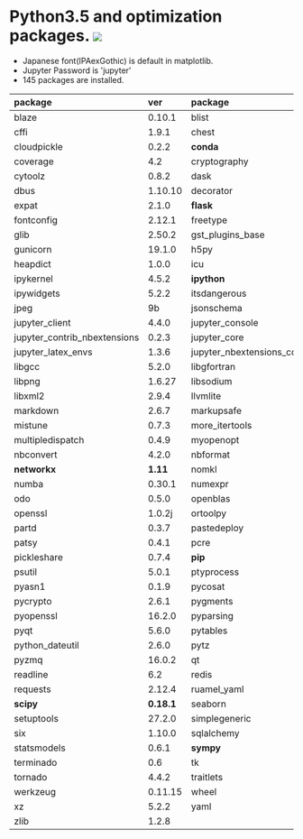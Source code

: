 Python3.5 and optimization packages. [![](https://badge.imagelayers.io/tsutomu7/opt-python:latest.svg)](https://imagelayers.io/?images=tsutomu7/opt-python:latest)
======

- Japanese font(IPAexGothic) is default in matplotlib.
- Jupyter Password is 'jupyter'
- 145 packages are installed.

package|ver|package|ver|package|ver
:--|:--|:--|:--|:--|:--
blaze|0.10.1|blist|1.3.6|bokeh|0.12.4
cffi|1.9.1|chest|0.2.3|click|6.7
cloudpickle|0.2.2|**conda**|**4.3.8**|conda_env|2.6.0
coverage|4.2|cryptography|1.7.1|cycler|0.10.0
cytoolz|0.8.2|dask|0.13.0|datashape|0.5.4
dbus|1.10.10|decorator|4.0.11|entrypoints|0.2.2
expat|2.1.0|**flask**|**0.12**|flask_cors|3.0.2
fontconfig|2.12.1|freetype|2.5.5|funcdesigner|0.5620
glib|2.50.2|gst_plugins_base|1.8.0|gstreamer|1.8.0
gunicorn|19.1.0|h5py|2.6.0|hdf5|1.8.17
heapdict|1.0.0|icu|54.1|idna|2.2
ipykernel|4.5.2|**ipython**|**5.1.0**|ipython_genutils|0.1.0
ipywidgets|5.2.2|itsdangerous|0.24|jinja2|2.9.4
jpeg|9b|jsonschema|2.5.1|**jupyter**|**1.0.0**
jupyter_client|4.4.0|jupyter_console|5.0.0|jupyter_contrib_core|0.3.0
jupyter_contrib_nbextensions|0.2.3|jupyter_core|4.2.1|jupyter_highlight_selected_word|0.0.7
jupyter_latex_envs|1.3.6|jupyter_nbextensions_configurator|0.2.3|libffi|3.2.1
libgcc|5.2.0|libgfortran|3.0.0|libiconv|1.14
libpng|1.6.27|libsodium|1.0.10|libxcb|1.12
libxml2|2.9.4|llvmlite|0.15.0|locket|0.2.0
markdown|2.6.7|markupsafe|0.23|**matplotlib**|**2.0.0**
mistune|0.7.3|more_itertools|2.2|mpmath|0.19
multipledispatch|0.4.9|myopenopt|0.0.2|mypulp|0.0.9
nbconvert|4.2.0|nbformat|4.2.0|ncurses|5.9
**networkx**|**1.11**|nomkl|1.0|notebook|4.3.1
numba|0.30.1|numexpr|2.6.1|**numpy**|**1.11.3**
odo|0.5.0|openblas|0.2.19|openopt|0.5625
openssl|1.0.2j|ortoolpy|0.1.14|**pandas**|**0.19.2**
partd|0.3.7|pastedeploy|1.5.2|path.py|10.0
patsy|0.4.1|pcre|8.39|pexpect|4.2.1
pickleshare|0.7.4|**pip**|**9.0.1**|prompt_toolkit|1.0.9
psutil|5.0.1|ptyprocess|0.5.1|**pulp**|**1.6.1**
pyasn1|0.1.9|pycosat|0.6.1|pycparser|2.17
pycrypto|2.6.1|pygments|2.1.3|pyjade|4.0.0
pyopenssl|16.2.0|pyparsing|2.1.4|pypdf2|1.26.0
pyqt|5.6.0|pytables|3.3.0|**python**|**3.5.2**
python_dateutil|2.6.0|pytz|2016.10|pyyaml|3.12
pyzmq|16.0.2|qt|5.6.2|qtconsole|4.2.1
readline|6.2|redis|3.2.0|redis_py|2.10.5
requests|2.12.4|ruamel_yaml|0.11.14|scikit_learn|0.18.1
**scipy**|**0.18.1**|seaborn|0.7.1|setproctitle|1.1.9
setuptools|27.2.0|simplegeneric|0.8.1|sip|4.18
six|1.10.0|sqlalchemy|1.1.5|sqlite|3.13.0
statsmodels|0.6.1|**sympy**|**1.0**|tables|3.3.0
terminado|0.6|tk|8.5.18|toolz|0.8.2
tornado|4.4.2|traitlets|4.3.1|wcwidth|0.1.7
werkzeug|0.11.15|wheel|0.29.0|widgetsnbextension|1.2.6
xz|5.2.2|yaml|0.1.6|zeromq|4.1.5
zlib|1.2.8|
